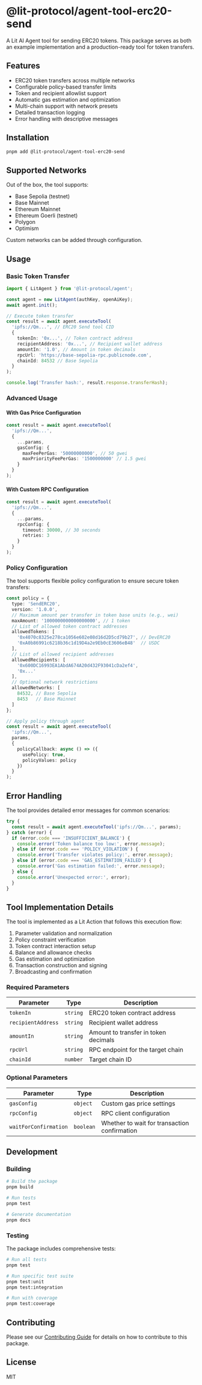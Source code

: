 # @lit-protocol/agent-tool-erc20-send

A Lit AI Agent tool for sending ERC20 tokens. This package serves as both an example implementation and a production-ready tool for token transfers.

## Features

- ERC20 token transfers across multiple networks
- Configurable policy-based transfer limits
- Token and recipient allowlist support
- Automatic gas estimation and optimization
- Multi-chain support with network presets
- Detailed transaction logging
- Error handling with descriptive messages

## Installation

```bash
pnpm add @lit-protocol/agent-tool-erc20-send
```

## Supported Networks

Out of the box, the tool supports:
- Base Sepolia (testnet)
- Base Mainnet
- Ethereum Mainnet
- Ethereum Goerli (testnet)
- Polygon
- Optimism

Custom networks can be added through configuration.

## Usage

### Basic Token Transfer

```typescript
import { LitAgent } from '@lit-protocol/agent';

const agent = new LitAgent(authKey, openAiKey);
await agent.init();

// Execute token transfer
const result = await agent.executeTool(
  'ipfs://Qm...', // ERC20 Send tool CID
  {
    tokenIn: '0x...', // Token contract address
    recipientAddress: '0x...', // Recipient wallet address
    amountIn: '1.0', // Amount in token decimals
    rpcUrl: 'https://base-sepolia-rpc.publicnode.com',
    chainId: 84532 // Base Sepolia
  }
);

console.log('Transfer hash:', result.response.transferHash);
```

### Advanced Usage

#### With Gas Price Configuration

```typescript
const result = await agent.executeTool(
  'ipfs://Qm...',
  {
    ...params,
    gasConfig: {
      maxFeePerGas: '50000000000', // 50 gwei
      maxPriorityFeePerGas: '1500000000' // 1.5 gwei
    }
  }
);
```

#### With Custom RPC Configuration

```typescript
const result = await agent.executeTool(
  'ipfs://Qm...',
  {
    ...params,
    rpcConfig: {
      timeout: 30000, // 30 seconds
      retries: 3
    }
  }
);
```

### Policy Configuration

The tool supports flexible policy configuration to ensure secure token transfers:

```typescript
const policy = {
  type: 'SendERC20',
  version: '1.0.0',
  // Maximum amount per transfer in token base units (e.g., wei)
  maxAmount: '1000000000000000000', // 1 token
  // List of allowed token contract addresses
  allowedTokens: [
    '0x4070c8325e278ca1056e602e08d16d2D5cd79b27', // DevERC20
    '0xA0b86991c6218b36c1d19D4a2e9Eb0cE3606eB48'  // USDC
  ],
  // List of allowed recipient addresses
  allowedRecipients: [
    '0x600DC16993EA1AbdA674A20d432F93041cDa2ef4',
    '0x...'
  ],
  // Optional network restrictions
  allowedNetworks: [
    84532, // Base Sepolia
    8453   // Base Mainnet
  ]
};

// Apply policy through agent
const result = await agent.executeTool(
  'ipfs://Qm...',
  params,
  {
    policyCallback: async () => ({
      usePolicy: true,
      policyValues: policy
    })
  }
);
```

## Error Handling

The tool provides detailed error messages for common scenarios:

```typescript
try {
  const result = await agent.executeTool('ipfs://Qm...', params);
} catch (error) {
  if (error.code === 'INSUFFICIENT_BALANCE') {
    console.error('Token balance too low:', error.message);
  } else if (error.code === 'POLICY_VIOLATION') {
    console.error('Transfer violates policy:', error.message);
  } else if (error.code === 'GAS_ESTIMATION_FAILED') {
    console.error('Gas estimation failed:', error.message);
  } else {
    console.error('Unexpected error:', error);
  }
}
```

## Tool Implementation Details

The tool is implemented as a Lit Action that follows this execution flow:

1. Parameter validation and normalization
2. Policy constraint verification
3. Token contract interaction setup
4. Balance and allowance checks
5. Gas estimation and optimization
6. Transaction construction and signing
7. Broadcasting and confirmation

### Required Parameters

| Parameter          | Type     | Description                          |
| ------------------ | -------- | ------------------------------------ |
| `tokenIn`          | `string` | ERC20 token contract address         |
| `recipientAddress` | `string` | Recipient wallet address             |
| `amountIn`         | `string` | Amount to transfer in token decimals |
| `rpcUrl`           | `string` | RPC endpoint for the target chain    |
| `chainId`          | `number` | Target chain ID                      |

### Optional Parameters

| Parameter             | Type      | Description                                  |
| --------------------- | --------- | -------------------------------------------- |
| `gasConfig`           | `object`  | Custom gas price settings                    |
| `rpcConfig`           | `object`  | RPC client configuration                     |
| `waitForConfirmation` | `boolean` | Whether to wait for transaction confirmation |

## Development

### Building

```bash
# Build the package
pnpm build

# Run tests
pnpm test

# Generate documentation
pnpm docs
```

### Testing

The package includes comprehensive tests:

```bash
# Run all tests
pnpm test

# Run specific test suite
pnpm test:unit
pnpm test:integration

# Run with coverage
pnpm test:coverage
```

## Contributing

Please see our [Contributing Guide](../../CONTRIBUTING.md) for details on how to contribute to this package.

## License

MIT
